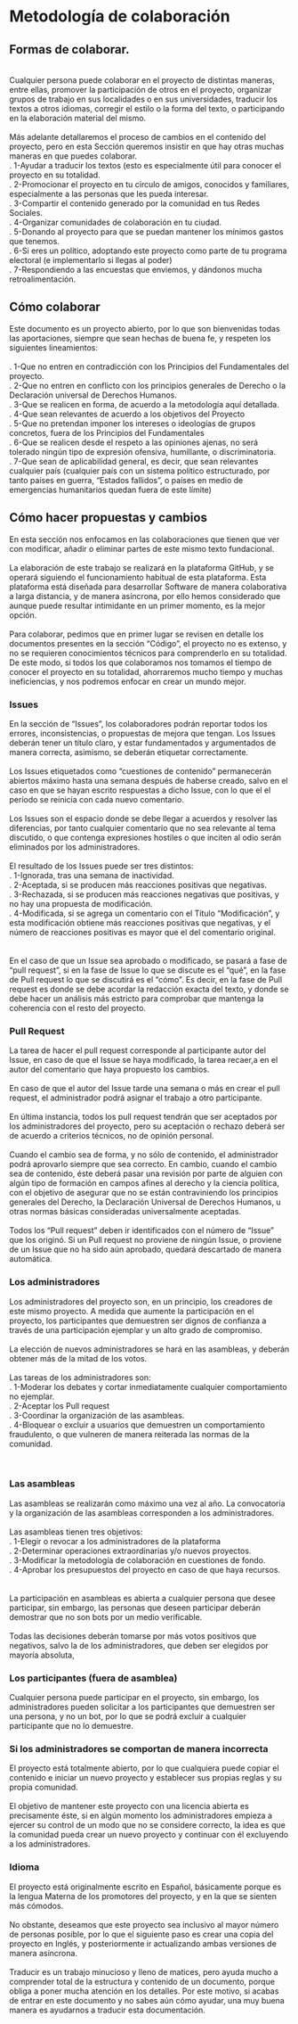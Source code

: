 <h1>Metodología de colaboración</h1>

<h2>Formas de colaborar.</h2><br>
Cualquier persona puede colaborar en el proyecto de distintas maneras, entre ellas, promover la participación de otros en el proyecto, organizar grupos de trabajo en sus localidades o en sus universidades, traducir los textos a otros idiomas, corregir el estilo o la forma del texto, o participando en la elaboración material del mismo. 
<br><br>Más adelante detallaremos el proceso de cambios en el contenido del proyecto, pero en esta Sección queremos insistir en que hay otras muchas maneras en que puedes colaborar.<br>
. 1-Ayudar a traducir los textos (esto es especialmente útil para conocer el proyecto en su totalidad.<br>
. 2-Promocionar el proyecto en tu círculo de amigos, conocidos y familiares, especialmente a las personas que les pueda interesar.<br>
. 3-Compartir el contenido generado por la comunidad en tus Redes Sociales.<br>
. 4-Organizar comunidades de colaboración en tu ciudad.<br>
. 5-Donando al proyecto para que se puedan mantener los mínimos gastos que tenemos.<br>
. 6-Si eres un político, adoptando este proyecto como parte de tu programa electoral (e implementarlo si llegas al poder)<br>
. 7-Respondiendo a las encuestas que enviemos, y dándonos mucha retroalimentación.
<br> 
 
<h2>Cómo colaborar</h2>
Este documento es un proyecto abierto, por lo que son bienvenidas todas las aportaciones, siempre que sean hechas de buena fe, y respeten los siguientes  lineamientos:<br>
<br>
. 1-Que no entren en contradicción con los Principios del Fundamentales del proyecto.<br>
. 2-Que no entren en conflicto con los principios generales de Derecho o la Declaración universal de Derechos Humanos.<br>
. 3-Que se realicen en forma, de acuerdo a la metodología aquí detallada.<br>
. 4-Que sean relevantes de acuerdo a los objetivos del Proyecto<br>
. 5-Que no pretendan imponer los intereses o ideologías de grupos concretos, fuera de los Principios del Fundamentales<br>
. 6-Que se realicen desde el respeto a las opiniones ajenas, no será tolerado ningún tipo de expresión ofensiva, humillante, o discriminatoria.<br>
. 7-Que sean de aplicabilidad general, es decir, que sean relevantes cualquier país (cualquier país con un sistema político estructurado, por tanto países en guerra, “Estados fallidos”, o países en medio de emergencias humanitarios quedan fuera de este límite)<br>


<h2>Cómo hacer propuestas y cambios</h2>
En esta sección nos enfocamos en las colaboraciones que tienen que ver con modificar, añadir o eliminar partes de este mismo texto fundacional.
<br><br>
La elaboración de este trabajo se realizará en la plataforma GitHub, y se operará siguiendo el funcionamiento habitual de esta plataforma. Esta plataforma está diseñada para desarrollar Software de manera colaborativa a larga distancia, y de manera asíncrona, por ello hemos considerado que aunque puede resultar intimidante en un primer momento, es la mejor opción. 
<br><br>
Para colaborar, pedimos que en primer lugar se revisen en detalle los documentos presentes en la sección “Código”, el proyecto no es extenso, y no se requieren conocimientos técnicos para comprenderlo en su totalidad. De este modo, si todos los que colaboramos nos tomamos el tiempo de conocer el proyecto en su totalidad, ahorraremos mucho tiempo y muchas ineficiencias, y nos podremos enfocar en crear un mundo mejor.
<br>
<h3>Issues</h3>
En la sección de “Issues”, los colaboradores podrán reportar todos los errores, inconsistencias, o propuestas de mejora que tengan. Los Issues deberán tener un título claro, y estar fundamentados y argumentados de manera correcta, asimismo, se deberán etiquetar correctamente.
<br><br>
Los Issues etiquetados como “cuestiones de contenido” permanecerán abiertos máximo hasta una semana después de haberse creado, salvo en el caso en que se hayan escrito respuestas a dicho Issue, con lo que el el período se reinicia con cada nuevo comentario.
<br><br>
Los Issues son el espacio donde se debe llegar a acuerdos y resolver las diferencias, por tanto cualquier comentario que no sea relevante al tema discutido, o que contenga expresiones hostiles o que inciten al odio serán eliminados por los administradores.
<br><br>
El resultado de los Issues puede ser tres distintos:<br>
. 1-Ignorada, tras una semana de inactividad.<br>
. 2-Aceptada, si se producen más reacciones positivas que negativas.<br>
. 3-Rechazada, si se producen más reacciones negativas que positivas, y no hay una propuesta de modificación.<br>
. 4-Modificada, si se agrega un comentario con el Título “Modificación”, y esta modificación obtiene más reacciones positivas que negativas, y el número de reacciones positivas es mayor que el del comentario original.<br>
<br><br>
En el caso de que un Issue sea aprobado o modificado, se pasará a fase de “pull request”, si en la fase de Issue lo que se discute es el “qué”, en la fase de Pull request lo que se discutirá es el “cómo”. Es decir, en la fase de Pull request es donde se debe acordar la redacción exacta del texto, y donde se debe hacer un análisis más estricto para comprobar que mantenga la coherencia con el resto del proyecto.
<br>
<h3>Pull Request</h3>

La tarea de hacer el pull request corresponde al participante autor del Issue, en caso de que el Issue se haya modificado, la tarea recaer,a en el autor del comentario que haya propuesto los cambios.
<br><br>
En caso de que el autor del Issue tarde una semana o más en crear el pull request, el administrador podrá asignar el trabajo a otro participante.
<br><br>
En última instancia, todos los pull request tendrán que ser aceptados por los administradores del proyecto, pero su aceptación o rechazo deberá ser de acuerdo a criterios técnicos, no de opinión personal.
<br><br>
Cuando el cambio sea de forma, y no sólo de contenido, el administrador podrá aprovarlo siempre que sea correcto. En cambio, cuando el cambio sea de contenido, éste deberá pasar una revisión por parte de alguien con algún tipo de formación en campos afines al derecho y la ciencia política, con el objetivo de asegurar que no se están contraviniendo los principios generales del Derecho, la Declaración Universal de Derechos Humanos, u otras normas básicas consideradas universalmente aceptadas.
<br><br>
Todos los “Pull request” deben ir identificados con el número de “Issue” que los originó. Si un Pull request no proviene de ningún Issue, o proviene de un Issue que no ha sido aún aprobado, quedará descartado de manera automática.
<br>
<h3>Los administradores</h3>

Los administradores del proyecto son, en un principio, los creadores de este mismo proyecto. A medida que aumente la participación en el proyecto, los participantes que demuestren ser dignos de confianza a través de una participación ejemplar y un alto grado de compromiso.
<br><br>
La elección de nuevos administradores se hará en las asambleas, y deberán obtener más de la mitad de los votos.
<br><br>
Las tareas de los administradores son:<br>
. 1-Moderar los debates y cortar inmediatamente cualquier comportamiento no ejemplar.<br>
. 2-Aceptar los Pull request<br>
. 3-Coordinar la organización de las asambleas.<br>
. 4-Bloquear o excluir a usuarios que demuestren un comportamiento fraudulento, o que vulneren de manera reiterada las normas de la comunidad.<br>

<br>
<h3>Las asambleas</h3>

Las asambleas se realizarán como máximo una vez al año. La convocatoria y la organización de las asambleas corresponden  a los administradores.
<br>
<br>
Las asambleas tienen tres objetivos:<br>
. 1-Elegir o revocar a los administradores de la plataforma<br>
. 2-Determinar operaciones extraordinarias y/o nuevos proyectos.<br>
. 3-Modificar la metodología de colaboración en cuestiones de fondo.<br>
. 4-Aprobar los presupuestos del proyecto en caso de que haya recursos.<br>
<br><br>
La participación en asambleas es abierta a cualquier persona que desee participar, sin embargo, las personas que deseen participar deberán demostrar que no son bots por un medio verificable.
<br><br>
Todas las decisiones deberán tomarse por más votos positivos que negativos, salvo la de los administradores, que deben ser elegidos por mayoría absoluta,
<br>
<h3>Los participantes (fuera de asamblea)</h3>
Cualquier persona puede participar en el proyecto, sin embargo, los administradores pueden solicitar a los participantes que demuestren ser una persona, y no un bot, por lo que se podrá excluir a cualquier participante que no lo demuestre.
<br>
<h3>Si los administradores se comportan de manera incorrecta</h3>
El proyecto está totalmente abierto, por lo que cualquiera puede copiar el contenido e iniciar un nuevo proyecto y establecer sus propias reglas y su propia comunidad.
<br><br>
El objetivo de mantener este proyecto con una licencia abierta es precisamente éste, si en algún momento los administradores empieza a ejercer su control de un modo que no se considere correcto, la idea es que la comunidad pueda crear un nuevo proyecto y continuar con él excluyendo a los administradores.
<br>
<h3>Idioma</h3>
El proyecto está originalmente escrito en Español, básicamente porque es la lengua Materna de los promotores del proyecto, y en la que se sienten más cómodos.
<br><br>
No obstante, deseamos que este proyecto sea inclusivo al mayor número de personas posible, por lo que el siguiente paso es crear una copia del proyecto en Inglés, y posteriormente  ir actualizando ambas versiones de manera asíncrona.
<br><br>
Traducir es un trabajo minucioso y lleno de matices, pero ayuda mucho a comprender total de la estructura y contenido de un documento, porque obliga a poner mucha atención en los detalles. Por este motivo, si acabas de entrar en este documento y no sabes aún cómo ayudar, una muy buena manera es ayudarnos a traducir esta documentación.
